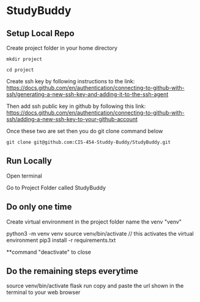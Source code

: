 # StudyBuddy
## Setup Local Repo
Create project folder in your home directory

`mkdir project`

`cd project`

Create ssh key by following instructions to the link: https://docs.github.com/en/authentication/connecting-to-github-with-ssh/generating-a-new-ssh-key-and-adding-it-to-the-ssh-agent

Then add ssh public key in github by following this link: https://docs.github.com/en/authentication/connecting-to-github-with-ssh/adding-a-new-ssh-key-to-your-github-account

Once these two are set then you do git clone command below

`git clone git@github.com:CIS-454-Studdy-Buddy/StudyBuddy.git`

## Run Locally 

Open terminal

Go to Project Folder called StudyBuddy

## Do only one time

Create virtual environment in the project folder
name the venv "venv"

python3 -m venv venv
source venv/bin/activate // this activates the virtual environment
pip3 install -r requirements.txt

**command "deactivate" to close

## Do the remaining steps everytime  
source venv/bin/activate
flask run
copy and paste the url shown in the terminal to your web browser